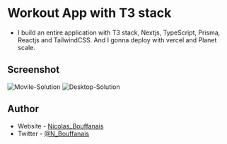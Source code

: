 # Workout App with T3 stack
- I build an entire application with T3 stack, Nextjs, TypeScript, Prisma, Reactjs and TailwindCSS. And I gonna deploy with vercel and Planet scale.



## Screenshot

![Movile-Solution](./movile)
![Desktop-Solution](./desktop)

## Author

- Website - [Nicolas_Bouffanais](https://nicolas-bouffanais.vercel.app/src/index.html)
- Twitter - [@N_Bouffanais](https://twitter.com/N_Bouffanais)